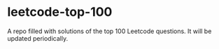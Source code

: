 # leetcode-top-100

A repo filled with solutions of the top 100 Leetcode questions. It will be updated periodically.
